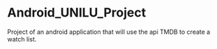 # Android_UNILU_Project
Project of an android application that will use the api TMDB to create a watch list.
